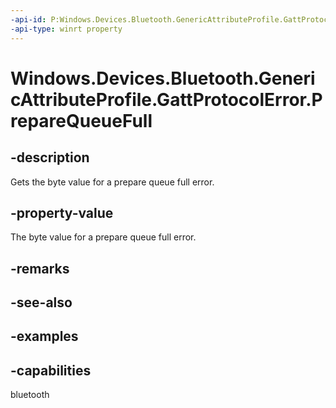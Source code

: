```yaml
---
-api-id: P:Windows.Devices.Bluetooth.GenericAttributeProfile.GattProtocolError.PrepareQueueFull
-api-type: winrt property
---
```


<!-- Property syntax.
public byte PrepareQueueFull { get; }
-->

# Windows.Devices.Bluetooth.GenericAttributeProfile.GattProtocolError.PrepareQueueFull

## -description
Gets the byte value for a prepare queue full error.

## -property-value
The byte value for a prepare queue full error.

## -remarks

## -see-also

## -examples


## -capabilities
bluetooth

